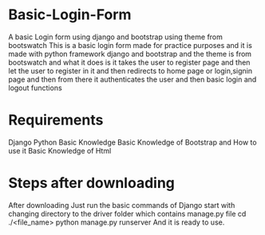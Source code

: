 # Basic-Login-Form
A basic Login form using django and bootstrap using theme from bootswatch
This is a basic login form made for practice purposes and it is made with python framework django and bootstrap and the theme is from bootswatch and what it does is it takes the user to register page and then let the user to register in it and then redirects to home page or login,signin page and then from there it authenticates the user and then basic login and logout functions

# Requirements
Django 
Python Basic Knowledge
Basic Knowledge of Bootstrap and How to use it 
Basic Knowledge of Html

# Steps after downloading 
After downloading Just run the basic commands of Django 
start with changing directory to the driver folder which contains manage.py file
cd ./<file_name>
python manage.py runserver 
And it is ready to use.
